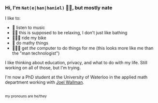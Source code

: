 ### Hi, I'm `Nat(e|han|haniel)` 👋🏻, but mostly nate

I like to:
 - 🎵 listen to music
 - 🛀🏻 this is supposed to be relaxing, I don't just like bathing
 - 🚵🏻‍♀️ ride my bike
 - 🧮 do mathy things
 - 👩🏼‍💻 get _the_ computer to do things for me (this looks more like me than the "man technologist")

I like thinking about education, privacy, and what to do with my life. Still working on all of those, but I'm trying.

I'm now a PhD student at the University of Waterloo in the applied math department working with [Joel Wallman](https://services.iqc.uwaterloo.ca/people/profile/jwallman/).

<br>
<small>
my pronouns are he/they
</small>

